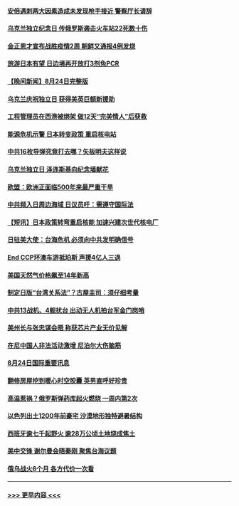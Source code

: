 #### [安倍遇刺两大因素造成未发现枪手接近 警察厅长请辞](../pages/prog202/a103510631.md?t=08251801) 
#### [乌克兰独立纪念日 传俄罗斯袭击火车站22死数十伤](../pages/prog202/a103510584.md?t=08251801) 
#### [金正恩才宣布战胜疫情2周 朝鲜又通报4例发烧](../pages/prog202/a103510578.md?t=08251801) 
#### [旅游日本有望 日边境再开放打3剂免PCR](../pages/prog202/a103510567.md?t=08251801) 
#### [【晚间新闻】8月24日完整版](../pages/prog202/a103510495.md?t=08251801) 
#### [乌克兰庆祝独立日 获得美英巨额新援助](../pages/prog202/a103510331.md?t=08251801) 
#### [工程管理员在西港被绑架 做12天“完美情人”后获救](../pages/prog202/a103510339.md?t=08251801) 
#### [能源危机示警 日本转变政策 重启核电站](../pages/prog202/a103510333.md?t=08251801) 
#### [中共16枚导弹究竟打去哪？矢板明夫这样说](../pages/prog202/a103510197.md?t=08251801) 
#### [乌克兰独立日 泽连斯基向纪念墙献花](../pages/prog202/a103510113.md?t=08251801) 
#### [欧盟：欧洲正面临500年来最严重干旱](../pages/prog202/a103510117.md?t=08251801) 
#### [中共频入日周边海域 日议员吁：需遵守国际法](../pages/prog202/a103510110.md?t=08251801) 
#### [【短讯】日本政策转弯重启核能 加速兴建次世代核电厂](../pages/prog202/a103510109.md?t=08251801) 
#### [日驻美大使：台海危机 必须向中共发明确信号](../pages/prog202/a103510038.md?t=08251801) 
#### [End CCP环澳车游抵珀斯 声援4亿人三退](../pages/prog202/a103509874.md?t=08251801) 
#### [美国天然气价格飙至14年新高](../pages/prog202/a103509980.md?t=08251801) 
#### [制定日版“台湾关系法”？古屋圭司︰须仔细考量](../pages/prog202/a103509970.md?t=08251801) 
#### [中共13战机、4舰扰台 出动无人机拍台军金门岗哨](../pages/prog202/a103509958.md?t=08251801) 
#### [美州长与张忠谋会晤 称获芯片产业无价见解](../pages/prog202/a103509951.md?t=08251801) 
#### [在尼中国人非法活动激增 尼泊尔大伤脑筋](../pages/prog202/a103509852.md?t=08251801) 
#### [8月24日国际重要讯息](../pages/prog202/a103509862.md?t=08251801) 
#### [翻修房屋挖到暖心时空胶囊 英男直呼好珍贵](../pages/prog202/a103509803.md?t=08251801) 
#### [高温惹祸？俄罗斯弹药库起火燃烧 一周内第2次](../pages/prog202/a103509790.md?t=08251801) 
#### [以色列出土1200年前豪宅 沙漠地形独特避暑结构](../pages/prog202/a103509784.md?t=08251801) 
#### [西班牙逾七千起野火 逾28万公顷土地烧成焦土](../pages/prog202/a103509739.md?t=08251801) 
#### [美中交锋 谢尔曼会晤秦刚 聚焦台海议题](../pages/prog202/a103509724.md?t=08251801) 
#### [俄乌战火6个月 各方代价一次看](../pages/prog202/a103509700.md?t=08251801) 

----
#### [ >>> 更早内容 <<< ](../indexes/prog202-earlier.md)
